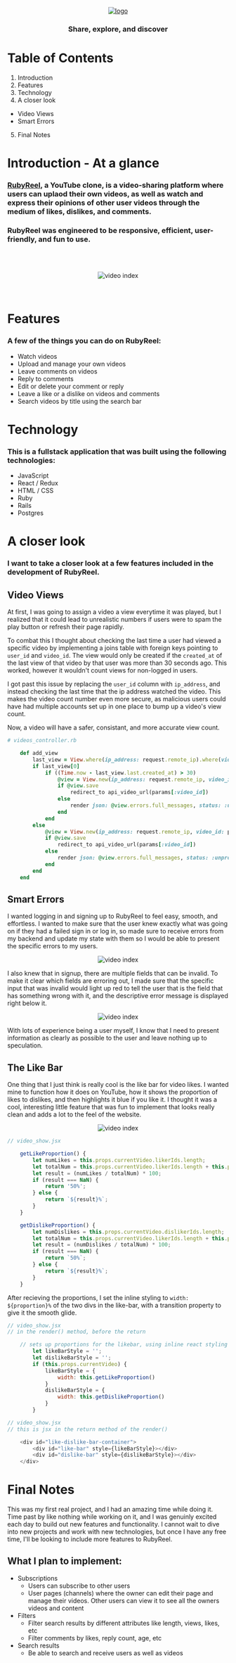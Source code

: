 <br><br/>
[<div style="text-align: center"><img src="app/assets/images/logo.png" alt="logo"></div>](https://rubyreel.herokuapp.com/#/)


<h3 style="text-align: center">Share, explore, and discover</h3>

# Table of Contents
1. Introduction
2. Features
3. Technology
4. A closer look
  - Video Views
  - Smart Errors
5. Final Notes

# Introduction - At a glance
### [RubyReel](https://rubyreel.herokuapp.com/#/), a YouTube clone, is a video-sharing platform where users can uplaod their own videos, as well as watch and express their opinions of other user videos through the medium of likes, dislikes, and comments.

### RubyReel was engineered to be responsive, efficient, user-friendly, and fun to use.

<br><br/>
<div style="text-align: center"><img src="app/assets/images/video_index.png" alt="video index"></div>
<br><br/>

# Features
### A few of the things you can do on RubyReel:
* Watch videos
* Upload and manage your own videos
* Leave comments on videos
* Reply to comments
* Edit or delete your comment or reply
* Leave a like or a dislike on videos and comments
* Search videos by title using the search bar

# Technology
### This is a fullstack application that was built using the following technologies:
* JavaScript
* React / Redux
* HTML / CSS
* Ruby
* Rails
* Postgres

# A closer look
### I want to take a closer look at a few features included in the development of RubyReel.

## Video Views
At first, I was going to assign a video a view everytime it was played, but I realized that it could lead to unrealistic numbers if users were to spam the play button or refresh their page rapidly.

To combat this I thought about checking the last time a user had viewed a specific video by implementing a joins table with foreign keys pointing to `user_id` and `video_id`. The view would only be created if the `created_at` of the last view of that video by that user was more than 30 seconds ago. This worked, however it wouldn't count views for non-logged in users. 

I got past this issue by replacing the `user_id` column with `ip_address`, and instead checking the last time that the ip address watched the video. This makes the video count number even more secure, as malicious users could have had multiple accounts set up in one place to bump up a video's view count.

Now, a video will have a safer, consistant, and more accurate view count.

```Ruby
# videos_controller.rb

    def add_view
        last_view = View.where(ip_address: request.remote_ip).where(video_id: params[:video_id])
        if last_view[0]
            if ((Time.now - last_view.last.created_at) > 30)
                @view = View.new(ip_address: request.remote_ip, video_id: params[:video_id])
                if @view.save
                    redirect_to api_video_url(params[:video_id])
                else
                    render json: @view.errors.full_messages, status: :unprocessable_entity
                end
            end
        else
            @view = View.new(ip_address: request.remote_ip, video_id: params[:video_id])
            if @view.save
                redirect_to api_video_url(params[:video_id])
            else
                render json: @view.errors.full_messages, status: :unprocessable_entity
            end
        end
    end

```

## Smart Errors
I wanted logging in and signing up to RubyReel to feel easy, smooth, and effortless. I wanted to make sure that the user knew exactly what was going on if they had a failed sign in or log in, so made sure to receive errors from my backend and update my state with them so I would be able to present the specific errors to my users.

<div style="text-align: center"><img src="app/assets/images/loggingin.gif" alt="video index"></div>

I also knew that in signup, there are multiple fields that can be invalid. To make it clear which fields are erroring out, I made sure that the specific input that was invalid would light up red to tell the user that is the field that has something wrong with it, and the descriptive error message is displayed right below it.

<div style="text-align: center"><img src="app/assets/images/signup.gif" alt="video index"></div>

With lots of experience being a user myself, I know that I need to present information as clearly as possible to the user and leave nothing up to speculation.

## The Like Bar
One thing that I just think is really cool is the like bar for video likes. I wanted mine to function how it does on YouTube, how it shows the proportion of likes to dislikes, and then highlights it blue if you like it. I thought it was a cool, interesting little feature that was fun to implement that looks really clean and adds a lot to the feel of the website.

<div style="text-align: center"><img src="app/assets/images/likebar.gif" alt="video index"></div>

```Javascript
// video_show.jsx

    getLikeProportion() {
        let numLikes = this.props.currentVideo.likerIds.length;
        let totalNum = this.props.currentVideo.likerIds.length + this.props.currentVideo.dislikerIds.length;
        let result = (numLikes / totalNum) * 100;
        if (result === NaN) {
            return '50%';
        } else {
            return `${result}%`;
        }
    }

    getDislikeProportion() {
        let numDislikes = this.props.currentVideo.dislikerIds.length;
        let totalNum = this.props.currentVideo.likerIds.length + this.props.currentVideo.dislikerIds.length;
        let result = (numDislikes / totalNum) * 100;
        if (result === NaN) {
            return `50%`;
        } else {
            return `${result}%`;
        }
    }

```
After recieving the proportions, I set the inline styling to `width: ${proportion}%` of the two divs in the like-bar, with a transition property to give it the smooth glide. 
```Javascript
// video_show.jsx
// in the render() method, before the return

    // sets up proportions for the likebar, using inline react styling
        let likeBarStyle = '';
        let dislikeBarStyle = '';
        if (this.props.currentVideo) {
            likeBarStyle = {
                width: this.getLikeProportion()
            }
            dislikeBarStyle = {
                width: this.getDislikeProportion()
            }
        }
```
```Javascript
// video_show.jsx
// this is jsx in the return method of the render()

    <div id="like-dislike-bar-container">
        <div id="like-bar" style={likeBarStyle}></div>
        <div id="dislike-bar" style={dislikeBarStyle}></div>
    </div>
```

# Final Notes
This was my first real project, and I had an amazing time while doing it. Time past by like nothing while working on it, and I was genuinly excited each day to build out new features and functionality. I cannot wait to dive into new projects and work with new technologies, but once I have any free time, I'll be looking to include more features to RubyReel.

## What I plan to implement:
* Subscriptions
  * Users can subscribe to other users
  * User pages (channels) where the owner can edit their page and manage their videos. Other users can view it to see all the owners videos and content
* Filters
  * Filter search results by different attributes like length, views, likes, etc
  * Filter comments by likes, reply count, age, etc
* Search results
  * Be able to search and receive users as well as videos
